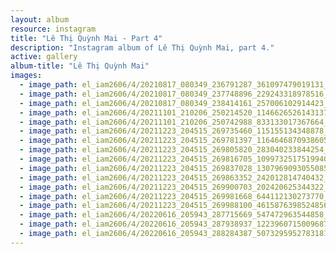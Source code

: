 ```yaml
---
layout: album
resource: instagram
title: "Lê Thị Quỳnh Mai - Part 4"
description: "Instagram album of Lê Thị Quỳnh Mai, part 4."
active: gallery
album-title: "Lê Thị Quỳnh Mai"
images:
  - image_path: el_iam2606/4/20210817_080349_236791287_361097479019131_5364104712939436460_n.jpg
  - image_path: el_iam2606/4/20210817_080349_237748896_229243318978516_5545529187940064437_n.jpg
  - image_path: el_iam2606/4/20210817_080349_238414161_257006102914423_3309858987470302926_n.jpg
  - image_path: el_iam2606/4/20211101_210206_250214520_1146626526143137_1195702665592238481_n.jpg
  - image_path: el_iam2606/4/20211101_210206_250742988_833133017367664_6457159756030761665_n.jpg
  - image_path: el_iam2606/4/20211223_204515_269735460_115155134348878_5844312485763394636_n.jpg
  - image_path: el_iam2606/4/20211223_204515_269781397_1164646870938605_6509953408186903532_n.jpg
  - image_path: el_iam2606/4/20211223_204515_269805820_283040233844254_1611325902170314359_n.jpg
  - image_path: el_iam2606/4/20211223_204515_269816705_1099732517519940_6214332022969587447_n.jpg
  - image_path: el_iam2606/4/20211223_204515_269837028_1307969093055085_8082475302906303246_n.jpg
  - image_path: el_iam2606/4/20211223_204515_269863352_242012814740432_7431767976194523506_n.jpg
  - image_path: el_iam2606/4/20211223_204515_269900703_202420625344322_8498965662901307163_n.jpg
  - image_path: el_iam2606/4/20211223_204515_269981668_644112130273770_4193610364509914602_n.jpg
  - image_path: el_iam2606/4/20211223_204515_269988100_4615876398524856_7662557581675524841_n.jpg
  - image_path: el_iam2606/4/20220616_205943_287715669_547472963544858_6291037295855033504_n.jpg
  - image_path: el_iam2606/4/20220616_205943_287938937_1223960715009687_7836538095147639671_n.jpg
  - image_path: el_iam2606/4/20220616_205943_288284387_5073295952783181_1657556371034753180_n.jpg
---
```


